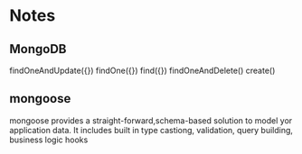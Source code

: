 # Notes

## MongoDB

findOneAndUpdate({})
findOne({})
find({})
findOneAndDelete()
create()

## mongoose

mongoose provides a straight-forward,schema-based solution to model yor application data.
It includes built in type castiong, validation, query building, business logic hooks
